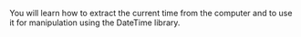You will learn how to extract the current time from the computer and to use it for manipulation using the DateTime library.
